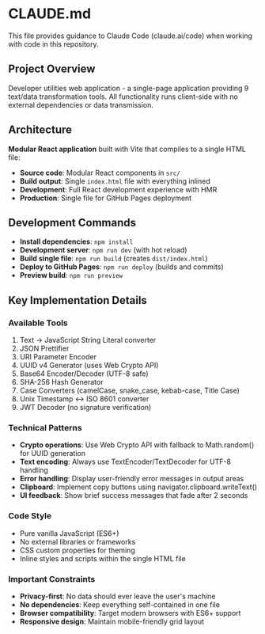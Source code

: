 # CLAUDE.md

This file provides guidance to Claude Code (claude.ai/code) when working with code in this repository.

## Project Overview

Developer utilities web application - a single-page application providing 9 text/data transformation tools. All functionality runs client-side with no external dependencies or data transmission.

## Architecture

**Modular React application** built with Vite that compiles to a single HTML file:
- **Source code**: Modular React components in `src/`
- **Build output**: Single `index.html` file with everything inlined
- **Development**: Full React development experience with HMR
- **Production**: Single file for GitHub Pages deployment

## Development Commands

- **Install dependencies**: `npm install`
- **Development server**: `npm run dev` (with hot reload)
- **Build single file**: `npm run build` (creates `dist/index.html`)
- **Deploy to GitHub Pages**: `npm run deploy` (builds and commits)
- **Preview build**: `npm run preview`

## Key Implementation Details

### Available Tools
1. Text → JavaScript String Literal converter
2. JSON Prettifier
3. URI Parameter Encoder  
4. UUID v4 Generator (uses Web Crypto API)
5. Base64 Encoder/Decoder (UTF-8 safe)
6. SHA-256 Hash Generator
7. Case Converters (camelCase, snake_case, kebab-case, Title Case)
8. Unix Timestamp ↔ ISO 8601 converter
9. JWT Decoder (no signature verification)

### Technical Patterns
- **Crypto operations**: Use Web Crypto API with fallback to Math.random() for UUID generation
- **Text encoding**: Always use TextEncoder/TextDecoder for UTF-8 handling
- **Error handling**: Display user-friendly error messages in output areas
- **Clipboard**: Implement copy buttons using navigator.clipboard.writeText()
- **UI feedback**: Show brief success messages that fade after 2 seconds

### Code Style
- Pure vanilla JavaScript (ES6+)
- No external libraries or frameworks
- CSS custom properties for theming
- Inline styles and scripts within the single HTML file

### Important Constraints
- **Privacy-first**: No data should ever leave the user's machine
- **No dependencies**: Keep everything self-contained in one file
- **Browser compatibility**: Target modern browsers with ES6+ support
- **Responsive design**: Maintain mobile-friendly grid layout